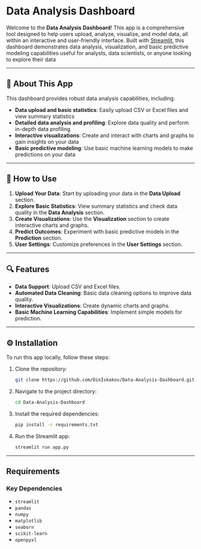 # Data Analysis Dashboard

Welcome to the **Data Analysis Dashboard**! This app is a comprehensive tool designed to help users upload, analyze, visualize, and model data, all within an interactive and user-friendly interface. Built with [Streamlit](https://streamlit.io/), this dashboard demonstrates data analysis, visualization, and basic predictive modeling capabilities useful for analysts, data scientists, or anyone looking to explore their data

---

## 🎯 About This App

This dashboard provides robust data analysis capabilities, including:
- **Data upload and basic statistics**: Easily upload CSV or Excel files and view summary statistics
- **Detailed data analysis and profiling**: Explore data quality and perform in-depth data profiling
- **Interactive visualizations**: Create and interact with charts and graphs to gain insights on your data
- **Basic predictive modeling**: Use basic machine learning models to make predictions on your data

---

## 📝 How to Use

1. **Upload Your Data**: Start by uploading your data in the **Data Upload** section.
2. **Explore Basic Statistics**: View summary statistics and check data quality in the **Data Analysis** section.
3. **Create Visualizations**: Use the **Visualization** section to create interactive charts and graphs.
4. **Predict Outcomes**: Experiment with basic predictive models in the **Prediction** section.
5. **User Settings**: Customize preferences in the **User Settings** section.

---

## 🔍 Features

- **Data Support**: Upload CSV and Excel files.
- **Automated Data Cleaning**: Basic data cleaning options to improve data quality.
- **Interactive Visualizations**: Create dynamic charts and graphs.
- **Basic Machine Learning Capabilities**: Implement simple models for prediction.

---

## ⚙️ Installation

To run this app locally, follow these steps:

1. Clone the repository:
   ```bash
   git clone https://github.com/DinIskakov/Data-Analysis-Dashboard.git
   ```
2. Navigate to the project directory:
   ```bash
   cd Data-Analysis-Dashboard
   ```
3. Install the required dependencies:
   ```bash
   pip install -r requirements.txt
   ```
4. Run the Streamlit app:
   ```bash
   streamlit run app.py
   ```

---

## Requirements
### Key Dependencies
- `streamlit`
- `pandas`
- `numpy`
- `matplotlib`
- `seaborn`
- `scikit-learn`
- `openpyxl` 